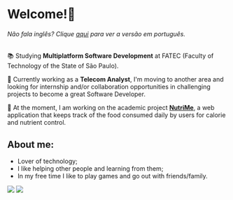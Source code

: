 # Welcome!👋
###### Não fala inglês? Clique [aqui](https://github.com/lucasroqe/lucasroqe/blob/main/README.md) para ver a versão em português.

📚 Studying **Multiplatform Software Development** at FATEC (Faculty of Technology of the State of São Paulo).

💼 Currently working as a **Telecom Analyst**, I'm moving to another area and looking for internship and/or collaboration opportunities in challenging projects to become a great Software Developer.

🚀 At the moment, I am working on the academic project [**NutriMe**](https://github.com/crewTech-ABP), a web application that keeps track of the food consumed daily by users for calorie and nutrient control.

## **About me:**
* Lover of technology;
* I like helping other people and learning from them;
* In my free time I like to play games and go out with friends/family.

<a href="https://www.linkedin.com/in/lucasroqe" target="_blank"><img src="https://img.shields.io/badge/-LinkedIn-%23000000?style= for-the-badge&logo=linkedin&logoColor=white"/></a>
<a href = "mailto:alvim.lucas2@hotmail.com" target="_blank"><img src="https://img.shields.io/badge/-Microsoft_Outlook-%23000000?style=for-the- badge&logo=microsoft-outlook&logoColor=white"></a>
